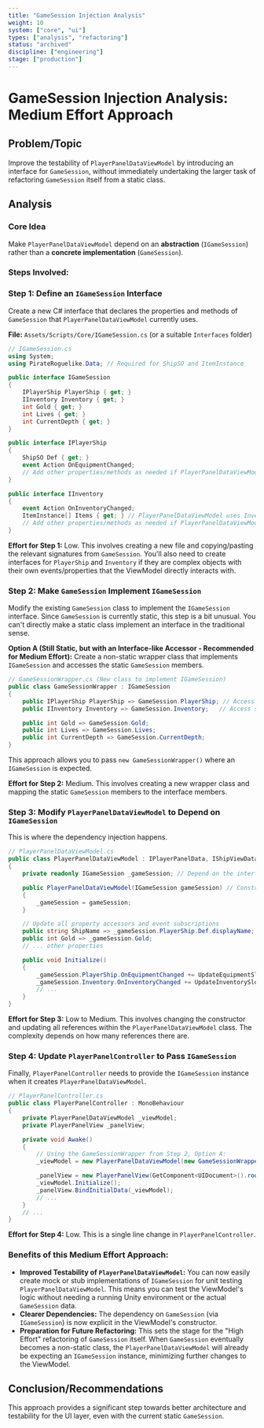```yaml
---
title: "GameSession Injection Analysis"
weight: 10
system: ["core", "ui"]
types: ["analysis", "refactoring"]
status: "archived"
discipline: ["engineering"]
stage: ["production"]
---
```


# GameSession Injection Analysis: Medium Effort Approach

## Problem/Topic

Improve the testability of `PlayerPanelDataViewModel` by introducing an interface for `GameSession`, without immediately undertaking the larger task of refactoring `GameSession` itself from a static class.

## Analysis

### Core Idea

Make `PlayerPanelDataViewModel` depend on an **abstraction** (`IGameSession`) rather than a **concrete implementation** (`GameSession`).

### Steps Involved:

### Step 1: Define an `IGameSession` Interface

Create a new C# interface that declares the properties and methods of `GameSession` that `PlayerPanelDataViewModel` currently uses.

**File:** `Assets/Scripts/Core/IGameSession.cs` (or a suitable `Interfaces` folder)

```csharp
// IGameSession.cs
using System;
using PirateRoguelike.Data; // Required for ShipSO and ItemInstance

public interface IGameSession
{
    IPlayerShip PlayerShip { get; }
    IInventory Inventory { get; }
    int Gold { get; }
    int Lives { get; }
    int CurrentDepth { get; }
}

public interface IPlayerShip
{
    ShipSO Def { get; }
    event Action OnEquipmentChanged;
    // Add other properties/methods as needed if PlayerPanelDataViewModel uses them
}

public interface IInventory
{
    event Action OnInventoryChanged;
    ItemInstance[] Items { get; } // PlayerPanelDataViewModel uses Inventory.Items
    // Add other properties/methods as needed if PlayerPanelDataViewModel uses them
}
```

**Effort for Step 1:** Low. This involves creating a new file and copying/pasting the relevant signatures from `GameSession`. You'll also need to create interfaces for `PlayerShip` and `Inventory` if they are complex objects with their own events/properties that the ViewModel directly interacts with.

### Step 2: Make `GameSession` Implement `IGameSession`

Modify the existing `GameSession` class to implement the `IGameSession` interface. Since `GameSession` is currently static, this step is a bit unusual. You can't directly make a static class implement an interface in the traditional sense.

**Option A (Still Static, but with an Interface-like Accessor - Recommended for Medium Effort):**
Create a non-static wrapper class that implements `IGameSession` and accesses the static `GameSession` members.

```csharp
// GameSessionWrapper.cs (New class to implement IGameSession)
public class GameSessionWrapper : IGameSession
{
    public IPlayerShip PlayerShip => GameSession.PlayerShip; // Access static GameSession
    public IInventory Inventory => GameSession.Inventory;   // Access static GameSession

    public int Gold => GameSession.Gold;
    public int Lives => GameSession.Lives;
    public int CurrentDepth => GameSession.CurrentDepth;
}
```
This approach allows you to pass `new GameSessionWrapper()` where an `IGameSession` is expected.

**Effort for Step 2:** Medium. This involves creating a new wrapper class and mapping the static `GameSession` members to the interface members.

### Step 3: Modify `PlayerPanelDataViewModel` to Depend on `IGameSession`

This is where the dependency injection happens.

```csharp
// PlayerPanelDataViewModel.cs
public class PlayerPanelDataViewModel : IPlayerPanelData, IShipViewData, IHudViewData, System.ComponentModel.INotifyPropertyChanged
{
    private readonly IGameSession _gameSession; // Depend on the interface

    public PlayerPanelDataViewModel(IGameSession gameSession) // Constructor injection
    {
        _gameSession = gameSession;
    }

    // Update all property accessors and event subscriptions
    public string ShipName => _gameSession.PlayerShip.Def.displayName;
    public int Gold => _gameSession.Gold;
    // ... other properties

    public void Initialize()
    {
        _gameSession.PlayerShip.OnEquipmentChanged += UpdateEquipmentSlots;
        _gameSession.Inventory.OnInventoryChanged += UpdateInventorySlots;
        // ...
    }
}
```

**Effort for Step 3:** Low to Medium. This involves changing the constructor and updating all references within the `PlayerPanelDataViewModel` class. The complexity depends on how many references there are.

### Step 4: Update `PlayerPanelController` to Pass `IGameSession`

Finally, `PlayerPanelController` needs to provide the `IGameSession` instance when it creates `PlayerPanelDataViewModel`.

```csharp
// PlayerPanelController.cs
public class PlayerPanelController : MonoBehaviour
{
    private PlayerPanelDataViewModel _viewModel;
    private PlayerPanelView _panelView;

    private void Awake()
    {
        // Using the GameSessionWrapper from Step 2, Option A:
        _viewModel = new PlayerPanelDataViewModel(new GameSessionWrapper());

        _panelView = new PlayerPanelView(GetComponent<UIDocument>().rootVisualElement);
        _viewModel.Initialize();
        _panelView.BindInitialData(_viewModel);
        // ...
    }
    // ...
}
```

**Effort for Step 4:** Low. This is a single line change in `PlayerPanelController`.

### Benefits of this Medium Effort Approach:

*   **Improved Testability of `PlayerPanelDataViewModel`:** You can now easily create mock or stub implementations of `IGameSession` for unit testing `PlayerPanelDataViewModel`. This means you can test the ViewModel's logic without needing a running Unity environment or the actual `GameSession` data.
*   **Clearer Dependencies:** The dependency on `GameSession` (via `IGameSession`) is now explicit in the ViewModel's constructor.
*   **Preparation for Future Refactoring:** This sets the stage for the "High Effort" refactoring of `GameSession` itself. When `GameSession` eventually becomes a non-static class, the `PlayerPanelDataViewModel` will already be expecting an `IGameSession` instance, minimizing further changes to the ViewModel.

## Conclusion/Recommendations

This approach provides a significant step towards better architecture and testability for the UI layer, even with the current static `GameSession`.